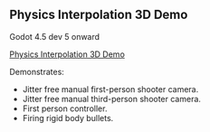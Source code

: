 ## Physics Interpolation 3D Demo
Godot 4.5 dev 5 onward

[Physics Interpolation 3D Demo](physics_interpolation_3d.zip)

Demonstrates:
* Jitter free manual first-person shooter camera.
* Jitter free manual third-person shooter camera.
* First person controller.
* Firing rigid body bullets.
